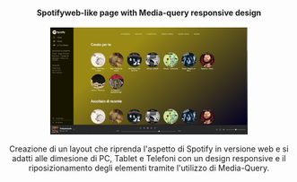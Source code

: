 <h4 align="center">Spotifyweb-like page with Media-query responsive design</h4>

<p align="center"><img  width="70%" src="https://github.com/michelebaruffetti/html-css-spotifyweb/blob/master/spotifyweb-like.jpg"></p>

<p align="center">Creazione di un layout che riprenda l'aspetto di Spotify in versione web e si adatti alle dimesione di PC, Tablet e Telefoni con un design responsive e il riposizionamento degli elementi tramite l'utilizzo di Media-Query.</p>
